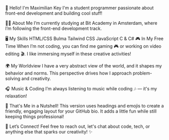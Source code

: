 👋 Hello! I'm Maximilian Key
I'm a student programmer passionate about front-end development and building cool stuff!

🧑‍💻 About Me
I’m currently studying at Bit Academy in Amsterdam, where I’m following the front-end development track.

🖥 My Skills
HTML/CSS
Bulma
Tailwind CSS
JavaScript
C & C#
🎮 In My Free Time
When I’m not coding, you can find me gaming 🎮 or working on video editing 🎬. I like immersing myself in these creative activities!

🌍 My Worldview
I have a very abstract view of the world, and it shapes my behavior and norms. This perspective drives how I approach problem-solving and creativity.

🎧 Music & Coding
I’m always listening to music while coding 🎶 — it's my relaxation!

🌟 That's Me in a Nutshell!
This version uses headings and emojis to create a friendly, engaging layout for your GitHub bio. It adds a little fun while still keeping things professional!

🚀 Let’s Connect!
Feel free to reach out, let's chat about code, tech, or anything else that sparks our creativity! ✨
